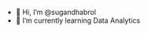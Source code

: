- 👋 Hi, I’m @sugandhabrol
- 🌱 I’m currently learning Data Analytics


<!---
sugandhabrol/sugandhabrol is a ✨ special ✨ repository because its `README.md` (this file) appears on your GitHub profile.
You can click the Preview link to take a look at your changes.
--->

